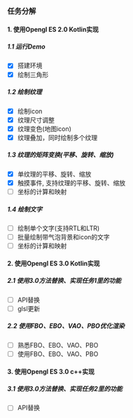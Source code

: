 ### 任务分解
#### 1. 使用Opengl ES 2.0 Kotlin实现
##### 1.1 运行Demo
- [x] 搭建环境
- [x] 绘制三角形
##### 1.2 绘制纹理
- [x] 绘制icon
- [x] 纹理尺寸调整
- [x] 纹理变色(地图icon)
- [x] 纹理叠加，同时绘制多个纹理
##### 1.3 纹理的矩阵变换(平移、旋转、缩放)
- [x] 单纹理的平移、旋转、缩放
- [x] 触摸事件, 支持纹理的平移、旋转、缩放
- [ ] 坐标的计算和映射
##### 1.4 绘制文字
- [ ] 绘制单个文字(支持RTL和LTR)
- [ ] 批量绘制带气泡背景和icon的文字
- [ ] 坐标的计算和映射
#### 2. 使用Opengl ES 3.0 Kotlin实现
##### 2.1 使用3.0方法替换、实现任务1里的功能
- [ ] API替换
- [ ] glsl更新
##### 2.2 使用FBO、EBO、VAO、PBO优化渲染
- [ ] 熟悉FBO、EBO、VAO、PBO
- [ ] 使用FBO、EBO、VAO、PBO

#### 3. 使用Opengl ES 3.0 c++实现
##### 3.1 使用3.0方法替换、实现任务2里的功能
- [ ] API替换


